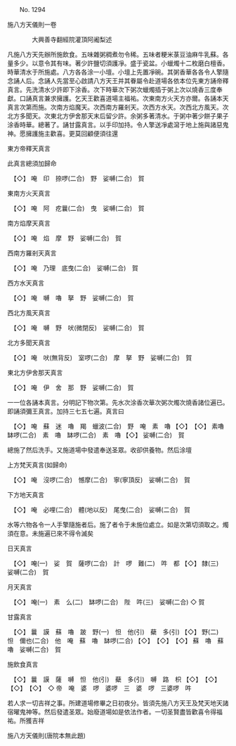 ﻿　　No. 1294

施八方天儀則一卷

　　　　大興善寺翻經院灌頂阿阇梨述


凡施八方天先辦所施飲食。五味雜粥稠煮勿令稀。五味者粳米菉豆油麻牛乳蘇。各量多少。以意令其有味。著少許鹽切須護凈。盛于瓷盆。小蠟燭十二枚磨白檀香。時華清水于所施處。八方各各涂一小壇。小壇上先置凈碗。其粥香華各各令人擎隨念誦人后。念誦人先當至心啟請八方天王并其眷屬令赴道場各依本位先東方誦帝釋真言。先洗清水少許即下涂香。次下時華次下粥次蠟燭插于粥上次以燒香三度奉獻。口誦真言兼求擁護。乞天王歡喜道場主福祐。次東南方火天方亦爾。各誦本天真言次第而施。次南方焰魔天。次西南方羅剎天。次西方水天。次西北方風天。次北方多聞天。次東北方伊舍那天末后留少許。余粥多著清水。于粥中著少餅子果子涂香時華。總著了。誦甘露真言。以手印加持。令人擎送凈處瀉于地上施與諸惡鬼神。愿擁護施主歡喜。更莫回顧便須往還

東方帝釋天真言

此真言總須加歸命


　【◇】
唵　印　捺啰(二合)　野　娑嚩(二合)　賀

東南方火天真言


　【◇】
唵　阿　疙曩(二合)　曳　娑嚩(二合)　賀

南方焰摩天真言


　【◇】
唵　焰　摩　野　娑嚩(二合)　賀

西南方羅剎天真言


　【◇】
唵　乃理　底曳(二合)　娑嚩(二合)　賀

西方水天真言


　【◇】
唵　嚩　嚕　拏　野　娑嚩(二合)　賀

西北方風天真言


　【◇】
唵　嚩　野　吠(微閉反)　娑嚩(二合)　賀

北方多聞天真言


　【◇】
唵　吠(無背反)　室啰(二合)　摩　拏　野　娑嚩(二合)　賀

東北方伊舍那天真言


　【◇】
唵　伊　舍　那　野　娑嚩(二合)　賀

一一位各誦本真言。分明記下物次第。先水次涂香次華次粥次燭次燒香諸位遍已。即誦須彌王真言。加持三七五七遍。真言曰


　【◇】
唵　蘇　迷　嚕　羯　蠟波(二合)　野　唵　素　嚕
【◇】　【◇】
素嚕　缽啰(二合)　素　嚕　缽啰(二合)　素　嚕
【◇】
娑嚩(二合)　賀

總施了然后洗手。又施道場中發遣奉送圣眾。收卻供養物。然后涂壇

上方梵天真言(如歸命)


　【◇】
唵　沒啰(二合)　憾摩(二合)　寧(寧頂反)　娑嚩(二合)　賀

下方地天真言


　【◇】
唵　必哩(二合)　體(地以反)　尾曳(二合)　娑嚩(二合)　賀

水等六物各令一人手擎隨施者后。施了者令于未施位處立。如是次第切須取之。燭須在意。未施遍已來不得令滅矣

日天真言


　【◇】
唵(一)　娑　賀　薩啰(二合)　計　啰　難(二)　吽　都
【◇】
隸(三)　娑嚩(二合)　賀

月天真言


　【◇】
唵(一)　素　么(二)　缽啰(二合)　陛　吽(三)　娑嚩(二合)
◇
賀

甘露真言


　【◇】
曩　謨　蘇　嚕　跛　野(一)　怛　他(引)　蘗　多(引)
【◇】
野(二)　怛　儞也(二合)　他　唵　蘇　嚕　缽啰(二合)
【◇】　【◇】　【◇】
蘇　嚕　蘇嚕　娑嚩(二合)　賀

施飲食真言


　【◇】
曩　謨　薩　嚩　怛　他(引)　蘗　多(引)　嚩　路　枳
【◇】　【◇】　【◇】　【◇】　◇
帝　唵　婆　啰　婆啰　三　婆　啰　三婆啰　吽

若人求一切吉祥之事。所建道場修畢之日初夜分。皆須先施八方天王及梵天地天諸宿曜鬼神等。然后發遣圣眾。始廢道場如是依法作者。一切圣賢盡皆歡喜令得福祐。所獲吉祥

施八方天儀則(唐院本無此題)
